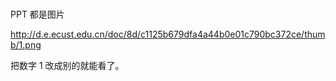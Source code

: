 # 

PPT 都是图片

http://d.e.ecust.edu.cn/doc/8d/c1125b679dfa4a44b0e01c790bc372ce/thumb/1.png

把数字 1 改成别的就能看了。
